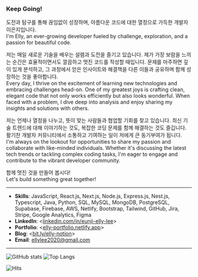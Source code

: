 ### Keep Going!

도전과 탐구를 통해 끊임없이 성장하며, 아름다운 코드에 대한 열정으로 가득한 개발자 이은지입니다. <br/>
I'm Elly, an ever-growing developer fueled by challenge, exploration, and a passion for beautiful code.

저는 매일 새로운 기술을 배우는 설렘과 도전을 즐기고 있습니다. 제가 가장 보람을 느끼는 순간은 효율적이면서도 깔끔하고 멋진 코드를 작성할 때입니다. 문제를 마주하면 깊이 있게 분석하고, 그 과정에서 얻은 인사이트와 해결책을 다른 이들과 공유하며 함께 성장하는 것을 좋아합니다. <br/>
Every day, I thrive on the excitement of learning new technologies and embracing challenges head-on. One of my greatest joys is crafting clean, elegant code that not only works efficiently but also looks wonderful. When faced with a problem, I dive deep into analysis and enjoy sharing my insights and solutions with others.

저는 언제나 열정을 나누고, 뜻이 맞는 사람들과 협업할 기회를 찾고 있습니다. 최신 기술 트렌드에 대해 이야기하는 것도, 복잡한 코딩 문제를 함께 해결하는 것도 즐깁니다. 활기찬 개발자 커뮤니티에서 소통하고 기여하는 일이 저에게 큰 동기부여가 됩니다. <br/>
I'm always on the lookout for opportunities to share my passion and collaborate with like-minded individuals. Whether it's discussing the latest tech trends or tackling complex coding tasks, I'm eager to engage and contribute to the vibrant developer community.

함께 멋진 것을 만들어 봅시다! <br/>
Let's build something great together!

------------

- **Skills**: JavaScript, React.js, Next.js, Node.js, Express.js, Nest.js, Typescript, Java, Python, SQL, MySQL, MongoDB, PostgreSQL, Supabase, Firebase, AWS, Netlify, Bootstrap, Tailwind, GitHub, Jira, Stripe, Google Analytics, Figma
- **LinkedIn**: <[linkedin.com/in/eunji-elly-lee](https://www.linkedin.com/in/eunji-elly-lee/)> <br />
- **Portfolio**: <[elly-portfolio.netlify.app](https://elly-portfolio.netlify.app/)> <br />
- **Blog**: <[bit.ly/elly-notion](https://bit.ly/elly-notion)> <br />
- **Email**: <ellylee2020@gmail.com>

------------
![GitHub stats](https://github-readme-stats.vercel.app/api?username=Eunji-Elly-Lee&&include_all_commits=false&count_private=true&show_icons=true&theme=tokyonight&hide_border=true)
![Top Langs](https://github-readme-stats.vercel.app/api/top-langs/?username=Eunji-Elly-Lee&langs_count=10&layout=compact&theme=tokyonight&hide_border=true)

![Hits](https://hits.seeyoufarm.com/api/count/incr/badge.svg?url=https%3A%2F%2Fgithub.com%2FEunji-Elly-Lee&count_bg=%2317A797&title_bg=%2325263A&icon=&icon_color=%23D2D2D2&title=hits&edge_flat=false)
